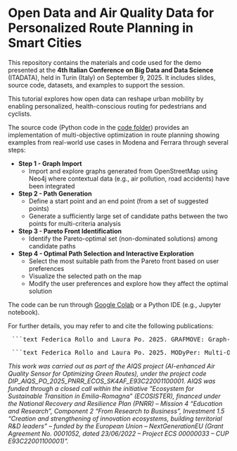 # Open Data and Air Quality Data for Personalized Route Planning in Smart Cities
This repository contains the materials and code used for the demo presented at the **4th Italian Conference on Big Data and Data Science** (ITADATA), held in Turin (Italy) on September 9, 2025. 
It includes slides, source code, datasets, and examples to support the session.


This tutorial explores how open data can reshape urban mobility by enabling personalized, health-conscious routing for pedestrians and cyclists.

The source code (Python code in the [code folder](https://github.com/federicarollo/ITADATA25/tree/main/code)) provides an implementation of multi-objective optimization in route planning showing examples from real-world use cases in Modena and Ferrara through several steps:
- **Step 1 - Graph Import**
	- Import and explore graphs generated from OpenStreetMap using Neo4j where contextual data (e.g., air pollution, road accidents) have been integrated
- **Step 2 - Path Generation**
	- Define a start point and an end point (from a set of suggested points)
	- Generate a sufficiently large set of candidate paths between the two points for multi-criteria analysis
- **Step 3 - Pareto Front Identification**
	- Identify the Pareto-optimal set (non-dominated solutions) among candidate paths
- **Step 4 - Optimal Path Selection and Interactive Exploration**
	- Select the most suitable path from the Pareto front based on user preferences
	- Visualize the selected path on the map
	- Modify the user preferences and explore how they affect the optimal solution

The code can be run through [Google Colab](colab.research.google.com) or a Python IDE (e.g., Jupyter notebook).



For further details, you may refer to and cite the following publications:

<pre> ```text Federica Rollo and Laura Po. 2025. GRAFMOVE: Graph-based Mobility Optimization and Visualization Engine. In Proceedings of the 33rd ACM International Conference on Advances in Geographic Information Systems (Minneapolis, MN, USA) (SIGSPATIAL ’25). Association for Computing Machinery, New York, NY, USA. doi:10.1145/3748636.3762798 ``` </pre>

<pre> ```text Federica Rollo and Laura Po. 2025. MODyPer: Multi-Objective Dynamic Personalized Route Planning for Vulnerable Road Users. In Proceedings of the 33rd ACM International Conference on Advances in Geographic Information Systems (Minneapolis, MN, USA) (SIGSPATIAL ’25). Association for Computing Machinery, New York, NY, USA. doi:10.1145/3748636.3764160 ``` </pre>



*This work was carried out as part of the AIQS project (AI-enhanced Air Quality Sensor for Optimizing Green Routes), under the project code DIP_AIQS_PO_2025_PNRR_ECOS_SK4AF_E93C22001100001. AIQS was funded through a closed call within the initiative ”Ecosystem for Sustainable Transition in Emilia-Romagna” (ECOSISTER), financed under the National Recovery and Resilience Plan (PNRR) – Mission 4 “Education and Research”, Component 2 “From Research to Business”, Investment 1.5 “Creation and strengthening of innovation ecosystems, building territorial R&D leaders” – funded by the European Union – NextGenerationEU (Grant Agreement No. 0001052, dated 23/06/2022 – Project ECS 00000033 – CUP E93C22001100001)".*
